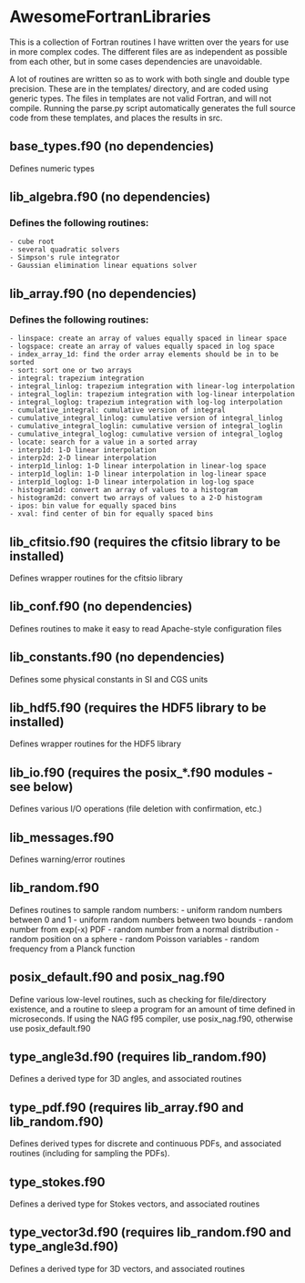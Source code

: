 # AwesomeFortranLibraries

This is a collection of Fortran routines I have written over the years for use in more complex codes. The different files are as independent as possible from each other, but in some cases dependencies are unavoidable.

A lot of routines are written so as to work with both single and double type precision. These are in the templates/ directory, and are coded using generic types. The files in templates are not valid Fortran, and will not compile. Running the parse.py script automatically generates the full source code from these templates, and places the results in src.

## base_types.f90 (no dependencies)
  Defines numeric types
  
## lib_algebra.f90 (no dependencies)
### Defines the following routines:
    - cube root
    - several quadratic solvers
    - Simpson's rule integrator
    - Gaussian elimination linear equations solver

## lib_array.f90 (no dependencies)
### Defines the following routines:
    - linspace: create an array of values equally spaced in linear space
    - logspace: create an array of values equally spaced in log space
    - index_array_1d: find the order array elements should be in to be sorted
    - sort: sort one or two arrays
    - integral: trapezium integration
    - integral_linlog: trapezium integration with linear-log interpolation
    - integral_loglin: trapezium integration with log-linear interpolation
    - integral_loglog: trapezium integration with log-log interpolation
    - cumulative_integral: cumulative version of integral
    - cumulative_integral_linlog: cumulative version of integral_linlog
    - cumulative_integral_loglin: cumulative version of integral_loglin
    - cumulative_integral_loglog: cumulative version of integral_loglog
    - locate: search for a value in a sorted array
    - interp1d: 1-D linear interpolation
    - interp2d: 2-D linear interpolation
    - interp1d_linlog: 1-D linear interpolation in linear-log space
    - interp1d_loglin: 1-D linear interpolation in log-linear space
    - interp1d_loglog: 1-D linear interpolation in log-log space
    - histogram1d: convert an array of values to a histogram
    - histogram2d: convert two arrays of values to a 2-D histogram
    - ipos: bin value for equally spaced bins
    - xval: find center of bin for equally spaced bins
    
## lib_cfitsio.f90 (requires the cfitsio library to be installed)
  Defines wrapper routines for the cfitsio library
  
## lib_conf.f90 (no dependencies)
  Defines routines to make it easy to read Apache-style configuration files
  
## lib_constants.f90 (no dependencies)
  Defines some physical constants in SI and CGS units
  
## lib_hdf5.f90 (requires the HDF5 library to be installed)
  Defines wrapper routines for the HDF5 library
  
## lib_io.f90 (requires the posix_*.f90 modules - see below)
  Defines various I/O operations (file deletion with confirmation, etc.)

## lib_messages.f90
  Defines warning/error routines
  
## lib_random.f90
  Defines routines to sample random numbers:
    - uniform random numbers between 0 and 1
    - uniform random numbers between two bounds
    - random number from exp(-x) PDF
    - random number from a normal distribution
    - random position on a sphere
    - random Poisson variables
    - random frequency from a Planck function

## posix_default.f90 and posix_nag.f90
  Define various low-level routines, such as checking for file/directory
  existence, and a routine to sleep a program for an amount of time defined in
  microseconds. If using the NAG f95 compiler, use posix_nag.f90, otherwise
  use posix_default.f90
  
## type_angle3d.f90 (requires lib_random.f90)
  Defines a derived type for 3D angles, and associated routines
  
## type_pdf.f90 (requires lib_array.f90 and lib_random.f90)
  Defines derived types for discrete and continuous PDFs, and associated routines (including for sampling the PDFs).

## type_stokes.f90
  Defines a derived type for Stokes vectors, and associated routines
  
## type_vector3d.f90 (requires lib_random.f90 and type_angle3d.f90)
  Defines a derived type for 3D vectors, and associated routines


